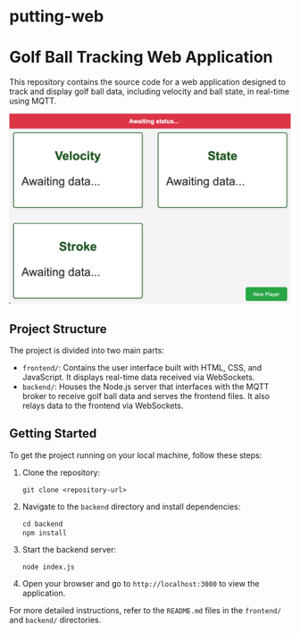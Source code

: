 # putting-web

# Golf Ball Tracking Web Application

This repository contains the source code for a web application designed to track and display golf ball data, including velocity and ball state, in real-time using MQTT.

![One putt](putting.png)

## Project Structure

The project is divided into two main parts:

- `frontend/`: Contains the user interface built with HTML, CSS, and JavaScript. It displays real-time data received via WebSockets.
- `backend/`: Houses the Node.js server that interfaces with the MQTT broker to receive golf ball data and serves the frontend files. It also relays data to the frontend via WebSockets.

## Getting Started

To get the project running on your local machine, follow these steps:

1. Clone the repository:
   ```
   git clone <repository-url>
   ```

2. Navigate to the `backend` directory and install dependencies:
   ```
   cd backend
   npm install
   ```

3. Start the backend server:
   ```
   node index.js
   ```

4. Open your browser and go to `http://localhost:3000` to view the application.

For more detailed instructions, refer to the `README.md` files in the `frontend/` and `backend/` directories.
